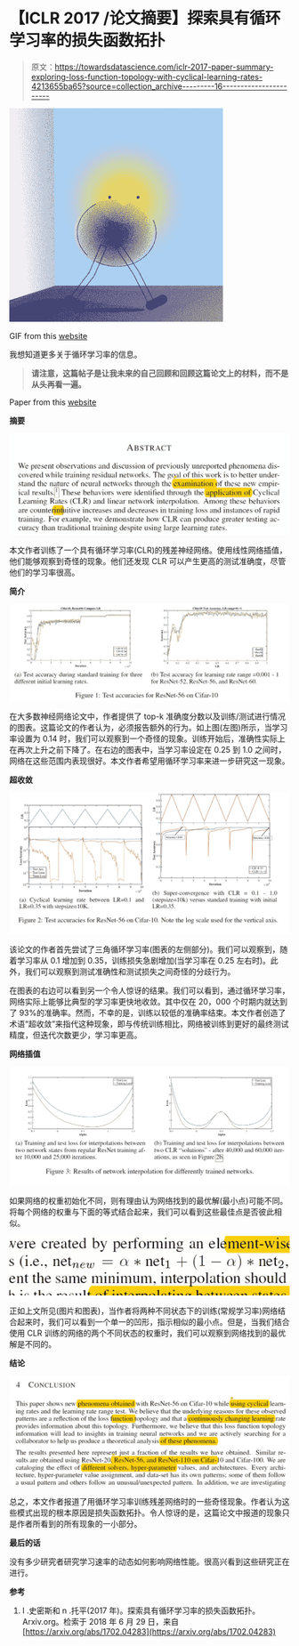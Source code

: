# 【ICLR 2017 /论文摘要】探索具有循环学习率的损失函数拓扑

> 原文：<https://towardsdatascience.com/iclr-2017-paper-summary-exploring-loss-function-topology-with-cyclical-learning-rates-4213655ba65?source=collection_archive---------16----------------------->

![](img/9d17e0e182559ade66b770a8c4a7e31b.png)

GIF from this [website](https://giphy.com/gifs/xUPGcGA2vckFaMUWbK)

我想知道更多关于循环学习率的信息。

> **请注意，这篇帖子是让我未来的自己回顾和回顾这篇论文上的材料，而不是从头再看一遍。**

Paper from this [website](https://arxiv.org/pdf/1702.04283.pdf)

**摘要**

![](img/9b104334701de0b412f1f53c723aad04.png)

本文作者训练了一个具有循环学习率(CLR)的残差神经网络。使用线性网络插值，他们能够观察到奇怪的现象。他们还发现 CLR 可以产生更高的测试准确度，尽管他们的学习率很高。

**简介**

![](img/29049f16da7d185ca8142ca8dd24eb5e.png)

在大多数神经网络论文中，作者提供了 top-k 准确度分数以及训练/测试进行情况的图表。这篇论文的作者认为，必须报告额外的行为。如上图(左图)所示，当学习率设置为 0.14 时，我们可以观察到一个奇怪的现象。训练开始后，准确性实际上在再次上升之前下降了。在右边的图表中，当学习率设定在 0.25 到 1.0 之间时，网络在这些范围内表现很好。本文作者希望用循环学习率来进一步研究这一现象。

**超收敛**

![](img/287a11d99104719510bf5b79a05c03e9.png)

该论文的作者首先尝试了三角循环学习率(图表的左侧部分)。我们可以观察到，随着学习率从 0.1 增加到 0.35，训练损失急剧增加(当学习率在 0.25 左右时)。此外，我们可以观察到测试准确性和测试损失之间奇怪的分歧行为。

在图表的右边可以看到另一个令人惊讶的结果。我们可以看到，通过循环学习率，网络实际上能够比典型的学习率更快地收敛。其中仅在 20，000 个时期内就达到了 93%的准确率。然而，不幸的是，训练以较低的准确率结束。本文作者创造了术语“超收敛”来指代这种现象，即与传统训练相比，网络被训练到更好的最终测试精度，但迭代次数更少，学习率更高。

**网络插值**

![](img/7992f86e5e86201b63a349b2028dd744.png)

如果网络的权重初始化不同，则有理由认为网络找到的最优解(最小点)可能不同。将每个网络的权重与下面的等式结合起来，我们可以看到这些最佳点是否彼此相似。

![](img/89c7ae86fa3dd1331b7e3e0e042614ab.png)

正如上文所见(图片和图表)，当作者将两种不同状态下的训练(常规学习率)网络结合起来时，我们可以看到一个单一的凹形，指示相似的最小点。但是，当我们结合使用 CLR 训练的网络的两个不同状态的权重时，我们可以观察到网络找到的最优解是不同的。

**结论**

![](img/2124227088fb9f459b8509b1f26b6bbe.png)

总之，本文作者报道了用循环学习率训练残差网络时的一些奇怪现象。作者认为这些模式出现的根本原因是损失函数拓扑。令人惊讶的是，这篇论文中报道的现象只是作者所看到的所有现象的一小部分。

**最后的话**

没有多少研究者研究学习速率的动态如何影响网络性能。很高兴看到这些研究正在进行。

**参考**

1.  l .史密斯和 n .托平(2017 年)。探索具有循环学习率的损失函数拓扑。Arxiv.org。检索于 2018 年 6 月 29 日，来自[https://arxiv.org/abs/1702.04283](https://arxiv.org/abs/1702.04283)